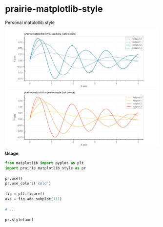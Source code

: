 # prairie-matplotlib-style
Personal matplotlib style

![cold plot](https://github.com/LionelGarcia/prairie-matplotlib-style/blob/master/doc/cold%20colors_plot.png)
![hot plot](https://github.com/LionelGarcia/prairie-matplotlib-style/blob/master/doc/hot%20colors_plot.png)

**Usage**:

```python
from matplotlib import pyplot as plt
import prairie_matplotlib_style as pr

pr.use()
pr.use_colors('cold')

fig = plt.figure()
axe = fig.add_subplot(111)

# ...

pr.style(axe)
```